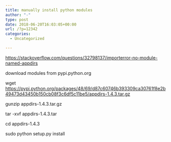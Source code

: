 ```yaml
---
title: manually install python modules
author: "-"
type: post
date: 2018-06-20T16:03:05+00:00
url: /?p=12342
categories:
  - Uncategorized

---
```

https://stackoverflow.com/questions/32798137/importerror-no-module-named-appdirs
  
download modules from pypi.python.org

wget https://pypi.python.org/packages/48/69/d87c60746b393309ca30761f8e2b49473d43450b150cb08f3c6df5c11be5/appdirs-1.4.3.tar.gz
  
gunzip appdirs-1.4.3.tar.gz
  
tar -xvf appdirs-1.4.3.tar
  
cd appdirs-1.4.3
  
sudo python setup.py install
